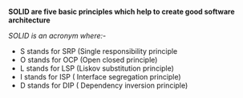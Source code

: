 **SOLID are five basic principles which help to create good software architecture**

*SOLID is an acronym where:-*

- S stands for SRP (Single responsibility principle
- O stands for OCP (Open closed principle)
- L stands for LSP (Liskov substitution principle)
- I stands for ISP ( Interface segregation principle)
- D stands for DIP ( Dependency inversion principle)